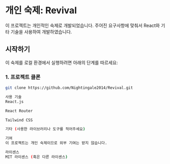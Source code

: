 # 개인 숙제: Revival

이 프로젝트는 개인적인 숙제로 개발되었습니다. 주어진 요구사항에 맞춰서 React와 기타 기술을 사용하여 개발하였습니다.

## 시작하기

이 숙제를 로컬 환경에서 실행하려면 아래의 단계를 따르세요:

### 1. 프로젝트 클론

```bash
git clone https://github.com/Nightingale2014/Revival.git

사용 기술
React.js

React Router

Tailwind CSS

기타 (사용한 라이브러리나 도구를 적어주세요)

기여
이 프로젝트는 개인 숙제이므로 외부 기여는 받지 않습니다.

라이센스
MIT 라이센스 (혹은 다른 라이센스)
